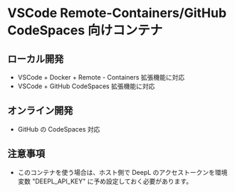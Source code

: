 # VSCode Remote-Containers/GitHub CodeSpaces 向けコンテナ

## ローカル開発

- VSCode + Docker + Remote - Containers 拡張機能に対応
- VSCode + GitHub CodeSpaces 拡張機能に対応

## オンライン開発

- GitHub の CodeSpaces 対応

## 注意事項

- このコンテナを使う場合は、ホスト側で DeepL のアクセストークンを環境変数 "DEEPL_API_KEY" に予め設定しておく必要があります。
